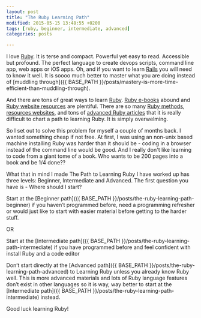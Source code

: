 ```yaml
---
layout: post
title: "The Ruby Learning Path"
modified: 2015-05-15 13:48:55 +0200
tags: [ruby, beginner, intermediate, advanced]
categories: posts

---
```

I love [Ruby](https://www.ruby-lang.org/en/). It is terse and compact. Powerful yet easy to read. Accessible but profound. The perfect language to create devops scripts, command line app, web apps or iOS apps. Oh, and if you want to learn [Rails]( http://rubyonrails.org/) you will need to know it well. It is soooo much better to master what you are doing instead of [muddling through]({{ BASE_PATH }}/posts/mastery-is-more-time-efficient-than-muddling-through). 

And there are tons of great ways to learn [Ruby](http://iwanttolearnruby.com/). [Ruby e-books](http://readwrite.com/2011/04/08/10-free-e-books-on-ruby-for-be#awesm=~oEkvfUKfy6OBZW) abound and [Ruby website resources](http://rubylearning.com/) are plentiful. There are so many [Ruby methods](http://ruby.learncodethehardway.org/), [resources websites](http://ruby.bastardsbook.com/resources/), and tons of [advanced Ruby articles](http://yehudakatz.com/2009/11/15/metaprogramming-in-ruby-its-all-about-the-self/) that it is really difficult to chart a path to learning Ruby. It is simply overwelming.

So I set out to solve this problem for myself a couple of months back. I wanted something cheap if not free. At first, I was using an non-unix based machine installing Ruby was harder than it should be - coding in a browser instead of the command line would be good. And I really don't like learning to code from a giant tome of a book. Who wants to be 200 pages into a book and be 1/4 done??

What that in mind I made The Path to Learning Ruby I have worked up has three levels: Beginner, Intermediate and Advanced. The first question you have is - Where should I start? 

Start at the [Beginner path]({{ BASE_PATH }}/posts/the-ruby-learning-path-beginner) if you haven’t programmed before, need a programming refresher or would just like to start with easier material before getting to the harder stuff. 

OR

Start at the [Intermediate path]({{ BASE_PATH }}/posts/the-ruby-learning-path-intermediate) if you have programmed before and feel confident with install Ruby and a code editor 

Don’t start directly at the [Advanced path]({{ BASE_PATH }}/posts/the-ruby-learning-path-advanced) to Learning Ruby unless you already know Ruby well. This is more advanced materials and lots of Ruby language features don’t exist in other languages so it is way, way better to start at the [Intermediate path]({{ BASE_PATH }}/posts/the-ruby-learning-path-intermediate) instead.

Good luck learning Ruby!